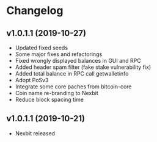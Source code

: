 # Changelog

## v1.0.1.1 (2019-10-27)
- Updated fixed seeds
- Some major fixes and refactorings
- Fixed wrongly displayed balances in GUI and RPC
- Added header spam filter (fake stake vulnerability fix)
- Added total balance in RPC call getwalletinfo
- Adopt PoSv3
- Integrate some core paches from bitcoin-core
- Coin name re-branding to Nexbit
- Reduce block spacing time

## v1.0.1.1 (2019-10-21)
- Nexbit released

